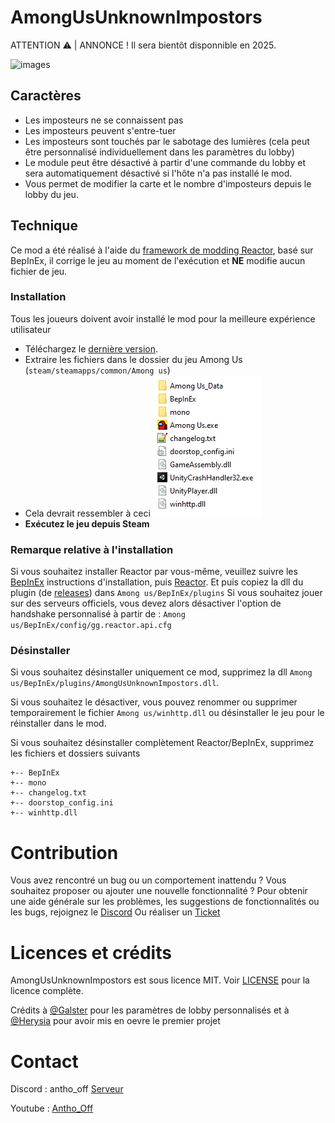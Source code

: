 # AmongUsUnknownImpostors
ATTENTION ⚠️ | ANNONCE !
Il sera bientôt disponnible en 2025.

![images](https://github.com/user-attachments/assets/0f10a1f2-4b4b-4ba3-aa56-2219a4041d5f)

## Caractères

-  Les imposteurs ne se connaissent pas
-  Les imposteurs peuvent s'entre-tuer
-  Les imposteurs sont touchés par le sabotage des lumières (cela peut être personnalisé individuellement dans les paramètres du lobby)
-  Le module peut être désactivé à partir d'une commande du lobby et sera automatiquement désactivé si l'hôte n'a pas installé le mod.
- Vous permet de modifier la carte et le nombre d'imposteurs depuis le lobby du jeu.

## Technique

Ce mod a été réalisé à l'aide du [framework de modding Reactor](https://github.com/NuclearPowered/Reactor), basé sur BepInEx, il corrige le jeu au moment de l'exécution et **NE** modifie aucun fichier de jeu.

### Installation

Tous les joueurs doivent avoir installé le mod pour la meilleure expérience utilisateur

-   Téléchargez le [dernière version](https://github.com/AnthoYt/AmongUsUnknownImpostors/releases).
-   Extraire les fichiers dans le dossier du jeu Among Us (`steam/steamapps/common/Among us`)
-   Cela devrait ressembler à ceci
    ![looklikethis](./Visuals/looklikethis.png)
-   **Exécutez le jeu depuis Steam**

### Remarque relative à l'installation

Si vous souhaitez installer Reactor par vous-même, veuillez suivre les [BepInEx](https://docs.reactor.gg/docs/basic/install_bepinex) instructions d'installation, puis
 [Reactor](https://docs.reactor.gg/docs/basic/install_reactor). Et puis copiez la dll du plugin (de [releases](https://github.com/AnthoYt/AmongUsUnknownImpostors/releases)) dans `Among us/BepInEx/plugins`
Si vous souhaitez jouer sur des serveurs officiels, vous devez alors désactiver l'option de handshake personnalisé à partir de : `Among us/BepInEx/config/gg.reactor.api.cfg`

### Désinstaller

Si vous souhaitez désinstaller uniquement ce mod, supprimez la dll `Among us/BepInEx/plugins/AmongUsUnknownImpostors.dll`.

Si vous souhaitez le désactiver, vous pouvez renommer ou supprimer temporairement le fichier `Among us/winhttp.dll` ou désinstaller le jeu pour le réinstaller dans le mod.

Si vous souhaitez désinstaller complètement Reactor/BepInEx, supprimez les fichiers et dossiers suivants

```
+-- BepInEx
+-- mono
+-- changelog.txt
+-- doorstop_config.ini
+-- winhttp.dll
```

# Contribution

Vous avez rencontré un bug ou un comportement inattendu ? Vous souhaitez proposer ou ajouter une nouvelle fonctionnalité ?
Pour obtenir une aide générale sur les problèmes, les suggestions de fonctionnalités ou les bugs, rejoignez le <a href="https://discord.com/invite/ad7aMevNMx" target="_blank">Discord</a>
Ou réaliser un [Ticket](https://github.com/AnthoYt/Royale-Us/issues/17)

# Licences et crédits

AmongUsUnknownImpostors est sous licence MIT. Voir [LICENSE](LICENSE.md) pour la licence complète.

Crédits à [@Galster](https://github.com/Galster-dev) pour les paramètres de lobby personnalisés et à [@Herysia](https://github.com/Herysia) pour avoir mis en oevre le premier projet

# Contact
Discord :
antho_off [Serveur](https://discord.com/invite/ad7aMevNMx)

Youtube :
<a href="https://www.youtube.com/@Royale_Antho" target="_blank">Antho_Off</a>
